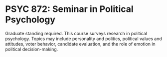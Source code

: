 # PSYC 872: Seminar in Political Psychology

Graduate standing required. This course surveys research in political psychology. Topics may include personality and politics, political values and attitudes, voter behavior, candidate evaluation, and the role of emotion in political decision-making.